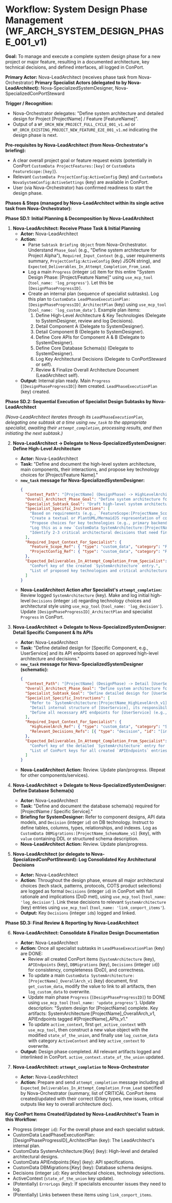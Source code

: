 # Workflow: System Design Phase Management (WF_ARCH_SYSTEM_DESIGN_PHASE_001_v1)

**Goal:** To manage and execute a complete system design phase for a new project or major feature, resulting in a documented architecture, key technical decisions, and defined interfaces, all logged in ConPort.

**Primary Actor:** Nova-LeadArchitect (receives phase task from Nova-Orchestrator)
**Primary Specialist Actors (delegated to by Nova-LeadArchitect):** Nova-SpecializedSystemDesigner, Nova-SpecializedConPortSteward

**Trigger / Recognition:**
- Nova-Orchestrator delegates: "Define system architecture and detailed design for Project [ProjectName] / Feature [FeatureName]".
- Output of a `WF_ORCH_NEW_PROJECT_FULL_CYCLE_001_v1.md` or `WF_ORCH_EXISTING_PROJECT_NEW_FEATURE_E2E_001_v1.md` indicating the design phase is next.

**Pre-requisites by Nova-LeadArchitect (from Nova-Orchestrator's briefing):**
- A clear overall project goal or feature request exists (potentially in ConPort `CustomData ProjectFeatures:[key]` or `CustomData FeatureScope:[key]`).
- Relevant `CustomData ProjectConfig:ActiveConfig` (key) and `CustomData NovaSystemConfig:ActiveSettings` (key) are available in ConPort.
- User (via Nova-Orchestrator) has confirmed readiness to start the design phase.

**Phases & Steps (managed by Nova-LeadArchitect within its single active task from Nova-Orchestrator):**

**Phase SD.1: Initial Planning & Decomposition by Nova-LeadArchitect**

1.  **Nova-LeadArchitect: Receive Phase Task & Initial Planning**
    *   **Actor:** Nova-LeadArchitect
    *   **Action:**
        *   Parse `Subtask Briefing Object` from Nova-Orchestrator. Understand `Phase_Goal` (e.g., "Define system architecture for Project Alpha"), `Required_Input_Context` (e.g., user requirements summary, `ProjectConfig:ActiveConfig` (key) JSON string), and `Expected_Deliverables_In_Attempt_Completion_From_Lead`.
        *   Log a main `Progress` (integer `id`) item for this entire "System Design Phase: [Project/Feature Name]" using `use_mcp_tool` (`tool_name: 'log_progress'`). Let this be `[DesignPhaseProgressID]`.
        *   Create an internal plan (sequence of specialist subtasks). Log this plan to `CustomData LeadPhaseExecutionPlan:[DesignPhaseProgressID]_ArchitectPlan` (key) using `use_mcp_tool` (`tool_name: 'log_custom_data'`). Example plan items:
            1.  Define High-Level Architecture & Key Technologies (Delegate to SystemDesigner, review and log Decisions).
            2.  Detail Component A (Delegate to SystemDesigner).
            3.  Detail Component B (Delegate to SystemDesigner).
            4.  Define Core APIs for Component A & B (Delegate to SystemDesigner).
            5.  Define Core Database Schema(s) (Delegate to SystemDesigner).
            6.  Log Key Architectural Decisions (Delegate to ConPortSteward or self).
            7.  Review & Finalize Overall Architecture Document (LeadArchitect self).
    *   **Output:** Internal plan ready. Main `Progress` (`[DesignPhaseProgressID]`) item created. `LeadPhaseExecutionPlan` (key) created.

**Phase SD.2: Sequential Execution of Specialist Design Subtasks by Nova-LeadArchitect**

*(Nova-LeadArchitect iterates through its `LeadPhaseExecutionPlan`, delegating one subtask at a time using `new_task` to the appropriate specialist, awaiting their `attempt_completion`, processing results, and then initiating the next subtask.)*

2.  **Nova-LeadArchitect -> Delegate to Nova-SpecializedSystemDesigner: Define High-Level Architecture**
    *   **Actor:** Nova-LeadArchitect
    *   **Task:** "Define and document the high-level system architecture, main components, their interactions, and propose key technology choices for [Project/Feature Name]."
    *   **`new_task` message for Nova-SpecializedSystemDesigner:**
        ```json
        {
          "Context_Path": "[ProjectName] (DesignPhase) -> HighLevelArchitecture (SystemDesigner)",
          "Overall_Architect_Phase_Goal": "Define system architecture for Project [ProjectName].",
          "Specialist_Subtask_Goal": "Draft high-level system architecture and propose key technology choices for Project [ProjectName].",
          "Specialist_Specific_Instructions": [
            "Based on requirements (e.g., `FeatureScope:[ProjectName_Scope_Key]`), identify major system components (e.g., Web Frontend, API Gateway, User Service, Product Service, Database).",
            "Create a textual or PlantUML/MermaidJS representation of component interactions and high-level data flows.",
            "Propose choices for key technologies (e.g., primary backend language/framework, database type, messaging queue if needed) based on `ProjectConfig:ActiveConfig` hints and project needs. Justify proposals.",
            "Log this as a new `CustomData SystemArchitecture:[ProjectName]_HighLevelArch_v1` (key) entry using `use_mcp_tool` (`tool_name: 'log_custom_data'`). Include description, diagram source, and technology proposals.",
            "Identify 2-3 critical architectural decisions that need final approval from LeadArchitect (e.g., Monolith vs. Microservices, specific DB product choice) and list them in your `attempt_completion` or in the `SystemArchitecture` notes."
          ],
          "Required_Input_Context_For_Specialist": {
            "Feature_Scope_Ref": { "type": "custom_data", "category": "FeatureScope", "key": "[ProjectName_Scope_Key]" },
            "ProjectConfig_Ref": { "type": "custom_data", "category": "ProjectConfig", "key": "ActiveConfig" }
          },
          "Expected_Deliverables_In_Attempt_Completion_From_Specialist": [
            "ConPort key of the created `SystemArchitecture` entry.",
            "List of proposed key technologies and critical architectural decision points for LeadArchitect's review."
          ]
        }
        ```
    *   **Nova-LeadArchitect Action after Specialist's `attempt_completion`:** Review logged `SystemArchitecture` (key). Make and log initial high-level `Decisions` (integer `id`) regarding technology choices and architectural style using `use_mcp_tool` (`tool_name: 'log_decision'`). Update `[DesignPhaseProgressID]_ArchitectPlan` and specialist `Progress` in ConPort.

3.  **Nova-LeadArchitect -> Delegate to Nova-SpecializedSystemDesigner: Detail Specific Component & Its APIs**
    *   **Actor:** Nova-LeadArchitect
    *   **Task:** "Define detailed design for [Specific Component, e.g., UserService] and its API endpoints based on approved high-level architecture and decisions."
    *   **`new_task` message for Nova-SpecializedSystemDesigner (schematic):**
        ```json
        {
          "Context_Path": "[ProjectName] (DesignPhase) -> Detail [UserService] (SystemDesigner)",
          "Overall_Architect_Phase_Goal": "Define system architecture for Project [ProjectName].",
          "Specialist_Subtask_Goal": "Define detailed design for [UserService] and its API endpoints.",
          "Specialist_Specific_Instructions": [
            "Refer to `SystemArchitecture:[ProjectName_HighLevelArch_v1]` (key) and relevant `Decisions` (integer `id`s like `[DecisionID_for_API_Style]`).",
            "Detail internal structure of [UserService], its responsibilities, and interactions with other components. Log as `CustomData SystemArchitecture:[ProjectName_UserService_Detail_v1]` (key).",
            "Define all necessary API endpoints for [UserService] (e.g., CRUD for users, authentication). For each, specify: HTTP method, path, request/response schemas, error responses. Log each as `CustomData APIEndpoints:[UserService_EndpointName_v1]` (key)."
          ],
          "Required_Input_Context_For_Specialist": {
            "HighLevelArch_Ref": { "type": "custom_data", "category": "SystemArchitecture", "key": "[ProjectName_HighLevelArch_v1]" },
            "Relevant_Decisions_Refs": [{ "type": "decision", "id": "[integer_id_as_string]" }, ...]
          },
          "Expected_Deliverables_In_Attempt_Completion_From_Specialist": [
            "ConPort key of the detailed `SystemArchitecture` entry for [UserService].",
            "List of ConPort keys for all created `APIEndpoints` entries for [UserService]."
          ]
        }
        ```
    *   **Nova-LeadArchitect Action:** Review. Update plan/progress. (Repeat for other components/services).

4.  **Nova-LeadArchitect -> Delegate to Nova-SpecializedSystemDesigner: Define Database Schema(s)**
    *   **Actor:** Nova-LeadArchitect
    *   **Task:** "Define and document the database schema(s) required for [ProjectName / Specific Service]."
    *   **Briefing for SystemDesigner:** Refer to component designs, API data models, and `Decision` (integer `id`) on DB technology. Instruct to define tables, columns, types, relationships, and indexes. Log as `CustomData DBMigrations:[ProjectName_SchemaName_v1]` (key), with `value` containing DDL or structured schema description.
    *   **Nova-LeadArchitect Action:** Review. Update plan/progress.

5.  **Nova-LeadArchitect (or delegate to Nova-SpecializedConPortSteward): Log Consolidated Key Architectural Decisions**
    *   **Actor:** Nova-LeadArchitect
    *   **Action:** Throughout the design phase, ensure all major architectural choices (tech stack, patterns, protocols, COTS product selections) are logged as formal `Decisions` (integer `id`) in ConPort with full rationale and implications (DoD met), using `use_mcp_tool` (`tool_name: 'log_decision'`). Link these decisions to relevant `SystemArchitecture` (key) entries using `use_mcp_tool` (`tool_name: 'link_conport_items'`).
    *   **Output:** Key `Decisions` (integer `id`s) logged and linked.

**Phase SD.3: Final Review & Reporting by Nova-LeadArchitect**

6.  **Nova-LeadArchitect: Consolidate & Finalize Design Documentation**
    *   **Actor:** Nova-LeadArchitect
    *   **Action:** Once all specialist subtasks in `LeadPhaseExecutionPlan` (key) are DONE:
        *   Review all created ConPort items (`SystemArchitecture` (key), `APIEndpoints` (key), `DBMigrations` (key), `Decisions` (integer `id`)) for consistency, completeness (DoD), and correctness.
        *   To update a main `CustomData SystemArchitecture:[ProjectName]_OverallArch_v1` (key) document, first `get_custom_data`, modify the value to link to all artifacts, then `log_custom_data` to overwrite.
        *   Update main phase `Progress` (`[DesignPhaseProgressID]`) to DONE using `use_mcp_tool` (`tool_name: 'update_progress'`). Update description: "System design for [ProjectName] complete. Key artifacts: SystemArchitecture:[ProjectName]_OverallArch_v1, APIEndpoints tagged #[ProjectName]_APIs_v1."
        *   To update `active_context`, first `get_active_context` with `use_mcp_tool`, then construct a new value object with the modified `state_of_the_union`, and finally use `log_custom_data` with category `ActiveContext` and key `active_context` to overwrite.
    *   **Output:** Design phase completed. All relevant artifacts logged and interlinked in ConPort. `active_context.state_of_the_union` updated.

7.  **Nova-LeadArchitect: `attempt_completion` to Nova-Orchestrator**
    *   **Actor:** Nova-LeadArchitect
    *   **Action:** Prepare and send `attempt_completion` message including all `Expected_Deliverables_In_Attempt_Completion_From_Lead` specified by Nova-Orchestrator (summary, list of CRITICAL ConPort items created/updated with their correct ID/key types, new issues, critical outputs like key to overall architecture doc).

**Key ConPort Items Created/Updated by Nova-LeadArchitect's Team in this Workflow:**
- Progress (integer `id`): For the overall phase and each specialist subtask.
- CustomData LeadPhaseExecutionPlan:[DesignPhaseProgressID]_ArchitectPlan (key): The LeadArchitect's internal plan.
- CustomData SystemArchitecture:[Key] (key): High-level and detailed architectural designs.
- CustomData APIEndpoints:[Key] (key): API specifications.
- CustomData DBMigrations:[Key] (key): Database schema designs.
- Decisions (integer `id`): Key architectural choices, technology selections.
- ActiveContext (`state_of_the_union` key update).
- (Potentially) `ErrorLogs` (key): If specialists encounter issues they need to log.
- (Potentially) Links between these items using `link_conport_items`.
